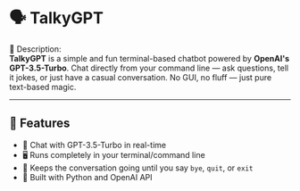 # 🗣️ TalkyGPT

📄 Description:<br/>
**TalkyGPT** is a simple and fun terminal-based chatbot powered by **OpenAI's GPT-3.5-Turbo**. Chat directly from your command line — ask questions, tell it jokes, or just have a casual conversation. No GUI, no fluff — just pure text-based magic.<br/>

---

## 🚀 Features<br/>

- 💬 Chat with GPT-3.5-Turbo in real-time<br/>
- 🖥️ Runs completely in your terminal/command line<br/>
- 🔁 Keeps the conversation going until you say `bye`, `quit`, or `exit` <br/>
- 🧠 Built with Python and OpenAI API<br/>


